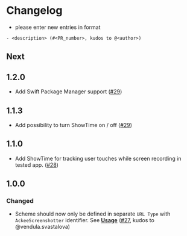 # Changelog

- please enter new entries in format 

```
- <description> (#<PR_number>, kudos to @<author>)
```

## Next

## 1.2.0

- Add Swift Package Manager support ([#29](https://gitlab.ack.ee/iOS/ass/-/merge_requests/32))

## 1.1.3

- Add possibility to turn ShowTime on / off ([#29](https://gitlab.ack.ee/iOS/ass/-/merge_requests/30))

## 1.1.0

- Add ShowTime for tracking user touches while screen recording in tested app. ([#28](https://gitlab.ack.ee/iOS/ass/-/merge_requests/28))

## 1.0.0

### Changed

- Scheme should now only be defined in separate `URL Type` with `AckeeScreenshotter` identifier. See **[Usage](README.md#usage)** ([#27](https://gitlab.ack.ee/iOS/ass/-/merge_requests/27), kudos to @vendula.svastalova)
